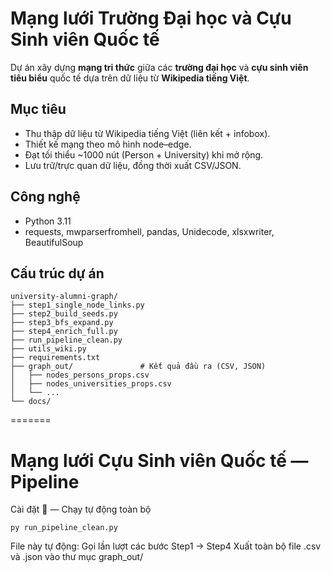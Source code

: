 # Mạng lưới Trường Đại học và Cựu Sinh viên Quốc tế

Dự án xây dựng **mạng tri thức** giữa các **trường đại học** và **cựu sinh viên tiêu biểu** quốc tế dựa trên dữ liệu từ **Wikipedia tiếng Việt**.  


## Mục tiêu
- Thu thập dữ liệu từ Wikipedia tiếng Việt (liên kết + infobox).
- Thiết kế mạng theo mô hình node–edge.
- Đạt tối thiểu ~1000 nút (Person + University) khi mở rộng.
- Lưu trữ/trực quan dữ liệu, đồng thời xuất CSV/JSON.

## Công nghệ
- Python 3.11
- requests, mwparserfromhell, pandas, Unidecode, xlsxwriter, BeautifulSoup
  
## Cấu trúc dự án
```
university-alumni-graph/
├── step1_single_node_links.py
├── step2_build_seeds.py
├── step3_bfs_expand.py
├── step4_enrich_full.py
├── run_pipeline_clean.py
├── utils_wiki.py
├── requirements.txt
├── graph_out/               # Kết quả đầu ra (CSV, JSON)
│   ├── nodes_persons_props.csv
│   ├── nodes_universities_props.csv
│   └── ...
└── docs/
```

=======
# Mạng lưới Cựu Sinh viên Quốc tế — Pipeline

Cài đặt
🔹 — Chạy tự động toàn bộ
```
py run_pipeline_clean.py
```

File này tự động:
Gọi lần lượt các bước Step1 → Step4
Xuất toàn bộ file .csv và .json vào thư mục graph_out/
